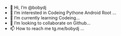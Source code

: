 - 👋 Hi, I’m @bobydj
- 👀 I’m interested in Codeing Pythone Android Root ...
- 🌱 I’m currently learning Codeing...
- 💞️ I’m looking to collaborate on Github...
- 📫 How to reach me tg.me/bobydj ...

<!---
bobydj/bobydj is a ✨ special ✨ repository because its `README.md` (this file) appears on your GitHub profile.
You can click the Preview link to take a look at your changes.
--->
